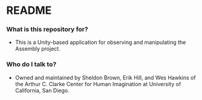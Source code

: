 # README #

### What is this repository for? ###

* This is a Unity-based application for observing and manipulating the Assembly project.

### Who do I talk to? ###

* Owned and maintained by Sheldon Brown, Erik Hill, and Wes Hawkins of the Arthur C. Clarke Center for Human Imagination at University of California, San Diego.